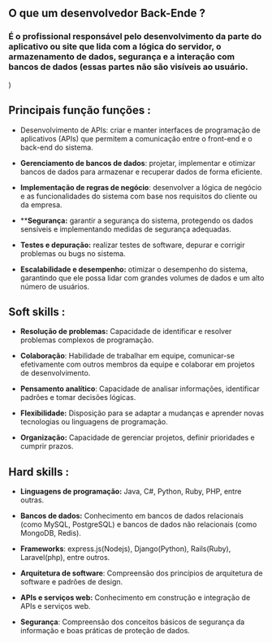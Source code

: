 ## O que um desenvolvedor Back-Ende ?

### É o profissional responsável pelo desenvolvimento da parte do aplicativo ou site que lida com a lógica do servidor, o armazenamento de dados, segurança e a interação com bancos de dados (essas partes não  são visíveis ao usuário.
)
 ## Principais função funções :
- Desenvolvimento de APIs: criar e manter interfaces de programação de aplicativos (APIs) que permitem a comunicação entre o front-end e o back-end do sistema.

- **Gerenciamento de bancos de dados**: projetar, implementar e otimizar bancos de dados para armazenar e recuperar dados de forma eficiente.

- **Implementação de regras de negócio**: desenvolver a lógica de negócio e as funcionalidades do sistema com base nos requisitos do cliente ou da empresa.

- ****Segurança:** garantir a segurança do sistema, protegendo os dados sensíveis e implementando medidas de segurança adequadas.

- **Testes e depuração:** realizar testes de software, depurar e corrigir problemas ou bugs no sistema.

- **Escalabilidade e desempenho:** otimizar o desempenho do sistema, garantindo que ele possa lidar com grandes volumes de dados e um alto número de usuários.


## Soft skills :
- **Resolução de problemas:** Capacidade de identificar e resolver problemas complexos de programação.

- **Colaboração**: Habilidade de trabalhar em equipe, comunicar-se efetivamente com outros membros da equipe e colaborar em projetos de desenvolvimento.

- **Pensamento analítico**: Capacidade de analisar informações, identificar padrões e tomar decisões lógicas.

- **Flexibilidade:** Disposição para se adaptar a mudanças e aprender novas tecnologias ou linguagens de programação.

- **Organização:** Capacidade de gerenciar projetos, definir prioridades e cumprir prazos.


## Hard skills :
- **Linguagens de programação:**  Java, C#, Python, Ruby, PHP, entre outras.

- **Bancos de dados:** Conhecimento em bancos de dados relacionais (como MySQL, PostgreSQL) e bancos de dados não relacionais (como MongoDB, Redis).

- **Frameworks**:  express.js(Nodejs), Django(Python),  Rails(Ruby), Laravel(php), entre outros.

- **Arquitetura de software**: Compreensão dos princípios de arquitetura de software e padrões de design.

- **APIs e serviços web:** Conhecimento em construção e integração de APIs e serviços web.

- **Segurança**: Compreensão dos conceitos básicos de segurança da informação e boas práticas de proteção de dados.
